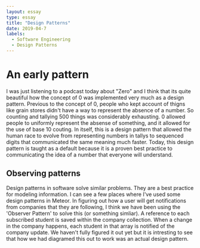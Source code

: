 ```yaml
---
layout: essay
type: essay
title: "Design Patterns"
date: 2019-04-7
labels:
  - Software Engineering
  - Design Patterns
---
```


# An early pattern

I was just listening to a podcast today about "Zero" and I think that its quite beautiful how the concept of 0 was implemented very much as a design pattern. 
Previous to the concept of 0, people who kept account of thigns like grain stores didn't have a way to represent the absence of a number. So counting and tallying 500 things 
was considerably exhausting. 0 allowed people to uniformly represent the absense of something, and it allowed for the use of base 10 couting. In itself, this is a design pattern that allowed the 
human race to evolve from representing numbers in tallys to sequenced digits that communicated the same meaning much faster.
Today, this design pattern is taught as a default because it is a proven best practice to communicating the idea of a number that everyone will understand. 

## Observing patterns
Design patterns in software solve similar problems. They are a best practice for modeling information. I can see a few places where I've used some design patterns in Meteor. 
In figuring out how a user will get notifications from companies that they are following, I think we have been using the 'Observer Pattern' to solve this (or something simliar). 
A reference to each subscribed student is saved within the company collection. When a change in the company happens, each student in that array is notified of the company update. 
We haven't fully figured it out yet but it is intresting to see that how we had diagramed this out to work was an actual design pattern. 
